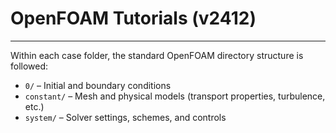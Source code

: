 # OpenFOAM Tutorials (v2412)

---

Within each case folder, the standard OpenFOAM directory structure is followed:

- `0/` – Initial and boundary conditions  
- `constant/` – Mesh and physical models (transport properties, turbulence, etc.)  
- `system/` – Solver settings, schemes, and controls  
